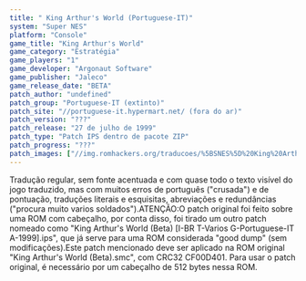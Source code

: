 ```yaml
---
title: " King Arthur's World (Portuguese-IT)"
system: "Super NES"
platform: "Console"
game_title: "King Arthur's World"
game_category: "Estratégia"
game_players: "1"
game_developer: "Argonaut Software"
game_publisher: "Jaleco"
game_release_date: "BETA"
patch_author: "undefined"
patch_group: "Portuguese-IT (extinto)"
patch_site: "//portuguese-it.hypermart.net/ (fora do ar)"
patch_version: "???"
patch_release: "27 de julho de 1999"
patch_type: "Patch IPS dentro de pacote ZIP"
patch_progress: "???"
patch_images: ["//img.romhackers.org/traducoes/%5BSNES%5D%20King%20Arthur's%20World%20-%20Portuguese-IT%20-%201.png","//img.romhackers.org/traducoes/%5BSNES%5D%20King%20Arthur's%20World%20-%20Portuguese-IT%20-%202.png","//img.romhackers.org/traducoes/%5BSNES%5D%20King%20Arthur's%20World%20-%20Portuguese-IT%20-%203.png"]
---
```

Tradução regular, sem fonte acentuada e com quase todo o texto visível do jogo traduzido, mas com muitos erros de português ("crusada") e de pontuação, traduções literais e esquisitas, abreviações e redundâncias ("procura muito varios soldados").ATENÇÃO:O patch original foi feito sobre uma ROM com cabeçalho, por conta disso, foi tirado um outro patch nomeado como "King Arthur's World (Beta) [I-BR T-Varios G-Portuguese-IT A-1999].ips", que já serve para uma ROM considerada "good dump" (sem modificações).Este patch mencionado deve ser aplicado na ROM original "King Arthur's World (Beta).smc", com CRC32 CF00D401. Para usar o patch original, é necessário por um cabeçalho de 512 bytes nessa ROM.